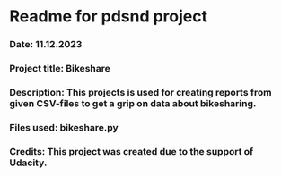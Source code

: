 # Readme for pdsnd project
### Date: 11.12.2023
### Project title: Bikeshare
### Description: This projects is used for creating reports from given CSV-files to get a grip on data about bikesharing.
### Files used: bikeshare.py
### Credits: This project was created due to the support of Udacity.